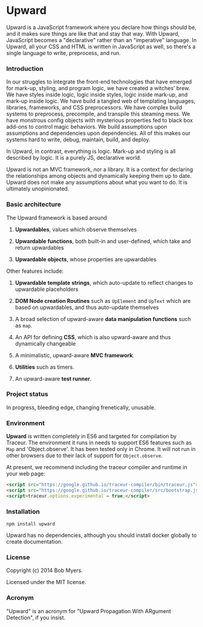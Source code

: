 Upward
======

Upward is a JavaScript framework where you declare how things should be,
and it makes sure things are like that and stay that way.
With Upward, JavaScript becomes a "declarative" rather than an "imperative" language.
In Upward, all your CSS and HTML is written in JavaScript as well,
so there's a single language to write, preprocess, and run.

### Introduction

In our struggles to integrate the front-end technologies that have emerged
for mark-up, styling, and program logic, we have created a witches&rsquo; brew.
We have styles inside logic, logic inside styles,
logic inside mark-up, and mark-up inside logic.
We have build a tangled web of templating languages, libraries, frameworks, 
and CSS preprocessors.
We have complex build systems to preprocess, precompile, and transpile this steaming mess.
We have monstrous config objects with mysterious properties fed to black box add-ons to control magic behaviors.
We build assumptions upon assumptions and dependencies upon dependencies.
All of this makes our systems hard to write, debug, maintain, build, and deploy.

In Upward, in contrast, everything is logic.
Mark-up and styling is all described by logic.
It is a purely JS, declarative world.

Upward is not an MVC framework, nor a library.
It is a context for declaring the relationships among objects
and dynamically keeping them up to date.
Upward does not make any assumptions about what you want to do.
It is ultimately unopinionated.

### Basic architecture

The Upward framework is based around

 1. **Upwardables**, values which observe themselves

 1. **Upwardable functions**, both built-in and user-defined, which take and return upwardables
 
 1. **Upwardable objects**, whose properties are upwardables

Other features include:

 1. **Upwardable template strings**, which auto-update to reflect changes to upwardable placeholders

 1. **DOM Node creation Routines** such as `UpElement` and `UpText` which are based on upwardables, and thus auto-update themselves

 1. A broad selection of upward-aware **data manipulation functions** such as `map`.

 1. An API for defining **CSS**, which is also upward-aware and thus dynamically changeable

 1. A minimalistic, upward-aware **MVC framework**.

 1. **Utilities** such as timers.

 1. An upward-aware **test runner**.

### Project status

In progress, bleeding edge, changing frenetically, unusable.

### Environment

**Upward** is written completely in ES6 and targeted for compilation by Traceur.
The environment it runs in needs to support ES6 features such as `Map` and 'Object.observe'.
It has been tested only in Chrome.
It will not run in other browsers due to their lack of support for `Object.observe`.

At present, we recommend including the traceur compiler and runtime in your web page:

```html
<script src="https://google.github.io/traceur-compiler/bin/traceur.js"></script>
<script src="https://google.github.io/traceur-compiler/src/bootstrap.js"></script>
<script>traceur.options.experimental = true;</script>
```

### Installation

    npm install upward

Upward has no dependencies, although you should install docker globally to create documentation.

### License

Copyright (c) 2014 Bob Myers.

Licensed under the MIT license.

### Acronym

"Upward" is an acronym for "Upward Propagation With ARgument Detection", if you insist.
